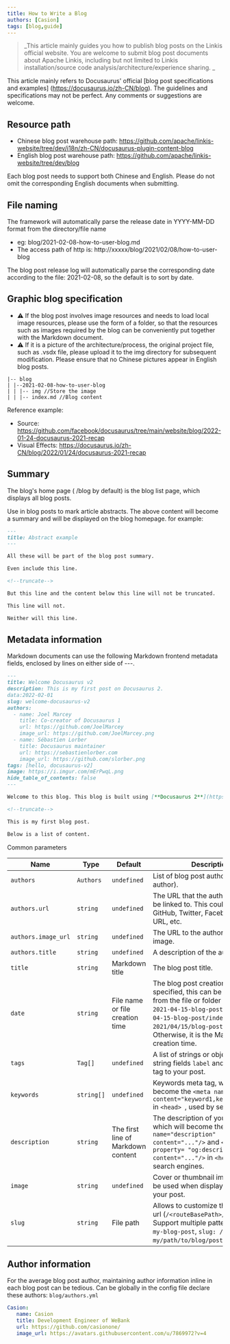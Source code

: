 ```yaml
---
title: How to Write a Blog
authors: [Casion]
tags: [blog,guide]
---
```

> _This article mainly guides you how to publish blog posts on the Linkis official website. You are welcome to submit blog post documents about Apache Linkis, including but not limited to Linkis installation/source code analysis/architecture/experience sharing. _

This article mainly refers to Docusaurus' official [blog post specifications and examples] (https://docusaurus.io/zh-CN/blog). The guidelines and specifications may not be perfect. Any comments or suggestions are welcome.

<!--truncate-->
## Resource path

- Chinese blog post warehouse path: https://github.com/apache/linkis-website/tree/dev/i18n/zh-CN/docusaurus-plugin-content-blog
- English blog post warehouse path: https://github.com/apache/linkis-website/tree/dev/blog

Each blog post needs to support both Chinese and English. Please do not omit the corresponding English documents when submitting.

## File naming
The framework will automatically parse the release date in YYYY-MM-DD format from the directory/file name
- eg: blog/2021-02-08-how-to-user-blog.md
- The access path of http is: http://xxxxx/blog/2021/02/08/how-to-user-blog

The blog post release log will automatically parse the corresponding date according to the file: 2021-02-08, so the default is to sort by date.

## Graphic blog specification
- ⚠ If the blog post involves image resources and needs to load local image resources, please use the form of a folder, so that the resources such as images required by the blog can be conveniently put together with the Markdown document.
- ⚠ If it is a picture of the architecture/process, the original project file, such as .vsdx file, please upload it to the img directory for subsequent modification. Please ensure that no Chinese pictures appear in English blog posts.

```shell script
|-- blog
| |--2021-02-08-how-to-user-blog
| | |-- img //Store the image
| | |-- index.md //Blog content
````

Reference example:
- Source: https://github.com/facebook/docusaurus/tree/main/website/blog/2022-01-24-docusaurus-2021-recap
- Visual Effects: https://docusaurus.io/zh-CN/blog/2022/01/24/docusaurus-2021-recap

## Summary
The blog's home page ( /blog by default) is the blog list page, which displays all blog posts.

Use <!--truncate--> in blog posts to mark article abstracts. <!--truncate--> The above content will become a summary and will be displayed on the blog homepage.
for example:
````markdown
---
title: Abstract example
---

All these will be part of the blog post summary.

Even include this line.

<!--truncate-->

But this line and the content below this line will not be truncated.

This line will not.

Neither will this line.
````

## Metadata information

Markdown documents can use the following Markdown frontend metadata fields, enclosed by lines on either side of ---.

````markdown
---
title: Welcome Docusaurus v2
description: This is my first post on Docusaurus 2.
data:2022-02-01
slug: welcome-docusaurus-v2
authors:
  - name: Joel Marcey
    title: Co-creator of Docusaurus 1
    url: https://github.com/JoelMarcey
    image_url: https://github.com/JoelMarcey.png
  - name: Sébastien Lorber
    title: Docusaurus maintainer
    url: https://sebastienlorber.com
    image_url: https://github.com/slorber.png
tags: [hello, docusaurus-v2]
image: https://i.imgur.com/mErPwqL.png
hide_table_of_contents: false
---

Welcome to this blog. This blog is built using [**Docusaurus 2**](https://docusaurus.io/).

<!--truncate-->

This is my first blog post.

Below is a list of content.
````
Common parameters

| Name | Type | Default | Description |
| --- | --- | --- | --- |
| `authors` | `Authors` | `undefined` | List of blog post authors (or unique author).|
| `authors.url` | `string` | `undefined` | The URL that the author's name will be linked to. This could be a GitHub, Twitter, Facebook profile URL, etc. |
| `authors.image_url` | `string` | `undefined` | The URL to the author's thumbnail image. |
| `authors.title` | `string` | `undefined` | A description of the author. |
| `title` | `string` | Markdown title | The blog post title. |
| `date` | `string` | File name or file creation time | The blog post creation date. If not specified, this can be extracted from the file or folder name, eg, `2021-04-15-blog-post. mdx`, `2021-04-15-blog-post/index.mdx`, `2021/04/15/blog-post.mdx`. Otherwise, it is the Markdown file creation time. |
| `tags` | `Tag[]` | `undefined` | A list of strings or objects of two string fields `label` and `permalink` to tag to your post. |
| `keywords` | `string[]` | `undefined` | Keywords meta tag, which will become the `<meta name="keywords" content="keyword1,keyword2,..."/>` in `<head> `, used by search engines. |
| `description` | `string` | The first line of Markdown content | The description of your document, which will become the `<meta name="description" content="..."/>` and `<meta property= "og:description" content="..."/>` in `<head>`, used by search engines. |
| `image` | `string` | `undefined` | Cover or thumbnail image that will be used when displaying the link to your post. |
| `slug` | `string` | File path | Allows to customize the blog post url (`/<routeBasePath>/<slug>`). Support multiple patterns: `slug: my-blog-post`, `slug: / my/path/to/blog/post`, slug: `/`. |


## Author information

For the average blog post author, maintaining author information inline in each blog post can be tedious.
Can be globally in the config file declare these authors:
`blog/authors.yml`
````yaml
Casion:
   name: Casion
   title: Development Engineer of WeBank
   url: https://github.com/casionone/
   image_url: https://avatars.githubusercontent.com/u/7869972?v=4
````